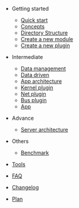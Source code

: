 - Getting started

  - [Quick start](en-us/quick-start.md)
  - [Concepts](en-us/concept.md)
  - [Directory Structure](en-us/directory-structure.md)
  - [Create a new module](en-us/create-new-module.md)
  - [Create a new plugin](en-us/create-new-plugin.md)

- Intermediate

  - [Data management](en-us/data-structure.md)
  - [Data driven](en-us/data-driven.md)
  - [App architecture](en-us/app-architecture.md)
  - [Kernel plugin](en-us/kernel-plugin.md)
  - [Net plugin](en-us/net-plugin.md)
  - [Bus plugin](en-us/bus-plugin.md)
  - [App](en-us/app.md)

- Advance

  - [Server architecture](en-us/server-architecture.md)

- Others

  - [Benchmark](en-us/benchmark.md)

- [Tools](en-us/tools.md)
- [FAQ](en-us/faq.md)
- [Changelog](en-us/changelog.md)
- [Plan](en-us/plan.md)
